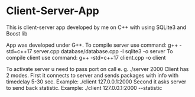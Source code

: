 # Client-Server-App
This is client-server app developed by me on C++ with using SQLite3 and Boost lib

App was developed under G++. 
To compile server use command: g++ -std=c++17 server.cpp database/database.cpp -l sqlite3  -o server
To compile client use command: g++ -std=c++17 client.cpp -o client

To activate server u need to pass port on call e. g. ./server 2000
Client has 2 modes. 
First it connects to server and sends packages with info with timedelay 5-30 sec. Example: ./client 127.0.0.1:2000
Second it asks server to send back statistic. Example: ./client 127.0.0.1:2000 --statistic
